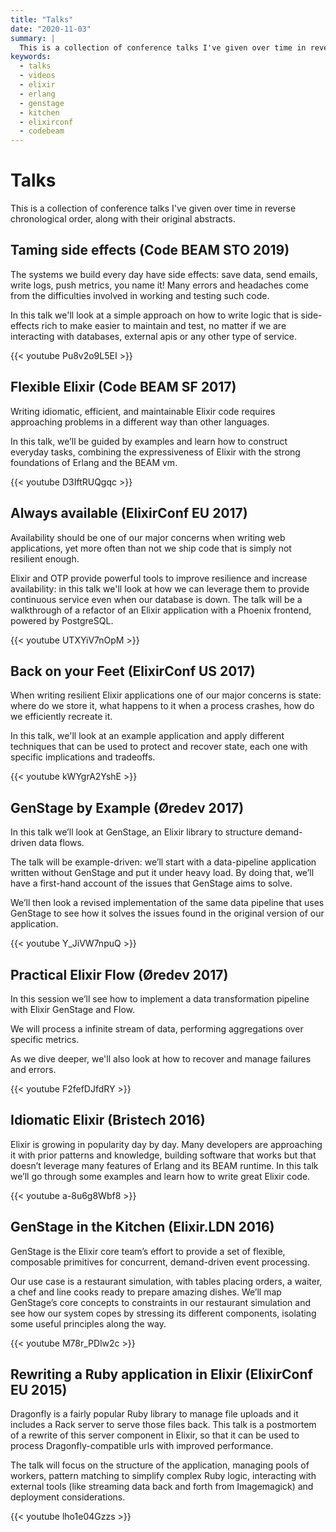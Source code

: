 ```yaml
---
title: "Talks"
date: "2020-11-03"
summary: |
  This is a collection of conference talks I've given over time in reverse chronological order, along with their original abstracts.
keywords:
  - talks
  - videos
  - elixir
  - erlang
  - genstage
  - kitchen
  - elixirconf
  - codebeam
---
```


# Talks

This is a collection of conference talks I've given over time in reverse chronological order, along with their original abstracts.

## Taming side effects (Code BEAM STO 2019)

The systems we build every day have side effects: save data, send emails, write logs, push metrics, you name it! Many errors and headaches come from the difficulties involved in working and testing such code.

In this talk we'll look at a simple approach on how to write logic that is side-effects rich to make easier to maintain and test, no matter if we are interacting with databases, external apis or any other type of service.

{{< youtube Pu8v2o9L5EI >}}

## Flexible Elixir (Code BEAM SF 2017)

Writing idiomatic, efficient, and maintainable Elixir code requires approaching problems in a different way than other languages.

In this talk, we’ll be guided by examples and learn how to construct everyday tasks, combining the expressiveness of Elixir with the strong foundations of Erlang and the BEAM vm.

{{< youtube D3IftRUQgqc >}}

## Always available (ElixirConf EU 2017)

Availability should be one of our major concerns when writing web applications, yet more often than not we ship code that is simply not resilient enough.

Elixir and OTP provide powerful tools to improve resilience and increase availability: in this talk we'll look at how we can leverage them to provide continuous service even when our database is down. The talk will be a walkthrough of a refactor of an Elixir application with a Phoenix frontend, powered by PostgreSQL.

{{< youtube UTXYiV7nOpM >}}

## Back on your Feet (ElixirConf US 2017)

When writing resilient Elixir applications one of our major concerns is state: where do we store it, what happens to it when a process crashes, how do we efficiently recreate it.

In this talk, we'll look at an example application and apply different techniques that can be used to protect and recover state, each one with specific implications and tradeoffs.

{{< youtube kWYgrA2YshE >}}

## GenStage by Example (Øredev 2017)

In this talk we’ll look at GenStage, an Elixir library to structure demand-driven data flows.

The talk will be example-driven: we’ll start with a data-pipeline application written without GenStage and put it under heavy load. By doing that, we’ll have a first-hand account of the issues that GenStage aims to solve.

We’ll then look a revised implementation of the same data pipeline that uses GenStage to see how it solves the issues found in the original version of our application.

{{< youtube Y_JiVW7npuQ >}}

## Practical Elixir Flow (Øredev 2017)

In this session we’ll see how to implement a data transformation pipeline with Elixir GenStage and Flow.

We will process a infinite stream of data, performing aggregations over specific metrics.

As we dive deeper, we'll also look at how to recover and manage failures and errors.

{{< youtube F2fefDJfdRY >}}

## Idiomatic Elixir (Bristech 2016)

Elixir is growing in popularity day by day. Many developers are approaching it with prior patterns and knowledge, building software that works but that doesn’t leverage many features of Erlang and its BEAM runtime. In this talk we’ll go through some examples and learn how to write great Elixir code.

{{< youtube a-8u6g8Wbf8 >}}

## GenStage in the Kitchen (Elixir.LDN 2016)

GenStage is the Elixir core team’s effort to provide a set of flexible, composable primitives for concurrent, demand-driven event processing.

Our use case is a restaurant simulation, with tables placing orders, a waiter, a chef and line cooks ready to prepare amazing dishes. 
We’ll map GenStage’s core concepts to constraints in our restaurant simulation and see how our system copes by stressing its different components, isolating some useful principles along the way.

{{< youtube M78r_PDlw2c >}}

## Rewriting a Ruby application in Elixir (ElixirConf EU 2015)

Dragonfly is a fairly popular Ruby library to manage file uploads and it includes a Rack server to serve those files back. This talk is a postmortem of a rewrite of this server component in Elixir, so that it can be used to process Dragonfly-compatible urls with improved performance. 

The talk will focus on the structure of the application, managing pools of workers, pattern matching to simplify complex Ruby logic, interacting with external tools (like streaming data back and forth from Imagemagick) and deployment considerations.

{{< youtube lho1e04Gzzs >}}
